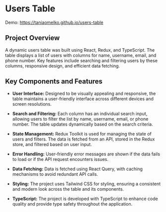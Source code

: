 # Users Table

Demo: https://taniaomelko.github.io/users-table

## Project Overview

A dynamic users table was built using React, Redux, and TypeScript. The table displays a list of users with columns for name, username, email, and phone number. Key features include searching and filtering users by these columns, responsive design, and efficient data fetching.

## Key Components and Features

- **User Interface:** Designed to be visually appealing and responsive, the table maintains a user-friendly interface across different devices and screen resolutions.

- **Search and Filtering:** Each column has an individual search input, allowing users to filter the list by name, username, email, or phone number. The table updates dynamically based on the search criteria.

- **State Management:** Redux Toolkit is used for managing the state of users and filters. The data is fetched from an API, stored in the Redux store, and filtered based on user input.

- **Error Handling:** User-friendly error messages are shown if the data fails to load or if the API request encounters issues.

- **Data Fetching:** Data is fetched using React Query, with caching mechanisms to avoid redundant API calls.

- **Styling:** The project uses Tailwind CSS for styling, ensuring a consistent and modern look across the table and its components.

- **TypeScript:** The project is developed with TypeScript to enhance code quality and provide type safety throughout the application.
